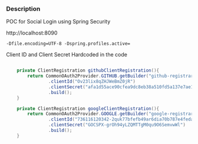 
### Description 
POC for Social Login using Spring Security

http://localhost:8090

```chatinput
-Dfile.encoding=UTF-8 -Dspring.profiles.active=
```


Client ID and Client Secret Hardcoded in the code
```java

    private ClientRegistration githubClientRegistration(){
        return CommonOAuth2Provider.GITHUB.getBuilder("github-registrar")
                .clientId("Ov23lix8qZHJWeBmZ0jR")
                .clientSecret("afa1d55ace90cfea9dc8eb38a510fd5a137e7ae1")
                .build();
    }

    private ClientRegistration googleClientRegistration(){
        return CommonOAuth2Provider.GOOGLE.getBuilder("google-registrar")
                .clientId("736116120342-2quk77bfefb49ar6dia70b787e4feda6.apps.googleusercontent.com")
                .clientSecret("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")
                .build();
    }
```